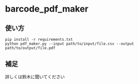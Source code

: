# barcode_pdf_maker

## 使い方

```bash=
pip install -r requirements.txt
python pdf_maker.py --input path/to/input/file.csv --output path/to/output/file.pdf
```

## 補足

詳しくは鈴木に聞いてください
